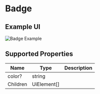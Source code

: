 # Badge


## Example UI

![Badge Example](/img/developer/components/badge.svg)

## Supported Properties

| Name       | Type        | Description                                                        |
| ---------  | ----------- | ------------------------------------------------------------------ |
| color?     | string      |                                                                    |
| Children   | UiElement[] |                                                                    |

